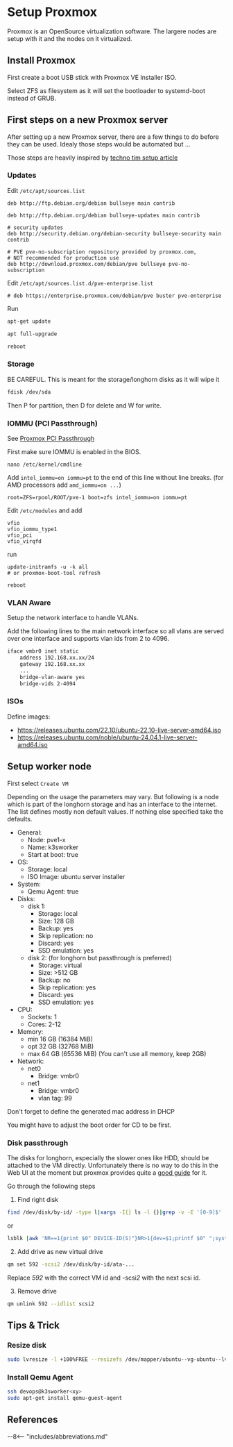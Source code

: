 # Setup Proxmox

Proxmox is an OpenSource virtualization software. The largere nodes are setup
with it and the nodes on it virtualized.


## Install Proxmox

First create a boot USB stick with Proxmox VE Installer ISO.

Select ZFS as filesystem as it will set the bootloader to systemd-boot instead of GRUB.


## First steps on a new Proxmox server

After setting up a new Proxmox server, there are a few things to do before they
can be used. Idealy those steps would be automated but ...

Those steps are heavily inspired by [techno tim setup article][tt-proxmox]


### Updates

Edit `/etc/apt/sources.list`

```shell
deb http://ftp.debian.org/debian bullseye main contrib

deb http://ftp.debian.org/debian bullseye-updates main contrib

# security updates
deb http://security.debian.org/debian-security bullseye-security main contrib

# PVE pve-no-subscription repository provided by proxmox.com,
# NOT recommended for production use
deb http://download.proxmox.com/debian/pve bullseye pve-no-subscription
```

Edit `/etc/apt/sources.list.d/pve-enterprise.list`

```shell
# deb https://enterprise.proxmox.com/debian/pve buster pve-enterprise
```

Run

``` bash
apt-get update

apt full-upgrade

reboot
```

### Storage

BE CAREFUL. This is meant for the storage/longhorn disks as it will wipe it

``` bash title="select the correct disk device"
fdisk /dev/sda
```

Then P for partition, then D for delete and W for write.

### IOMMU  (PCI Passthrough)

See [Proxmox PCI Passthrough](https://pve.proxmox.com/wiki/Pci_passthrough)

First make sure IOMMU is enabled in the BIOS.

`nano /etc/kernel/cmdline`

Add `intel_iommu=on iommu=pt` to the end of this line without line breaks. (for
AMD processors add `amd_iommu=on ...`)

```shell
root=ZFS=rpool/ROOT/pve-1 boot=zfs intel_iommu=on iommu=pt
```

Edit `/etc/modules` and add

```shell
vfio
vfio_iommu_type1
vfio_pci
vfio_virqfd
```

run

```shell
update-initramfs -u -k all
# or proxmox-boot-tool refresh

reboot
```

### VLAN Aware

Setup the network interface to handle VLANs.

Add the following lines to the main network interface so all vlans are served
over one interface and supports vlan ids from 2 to 4096.

``` bash title="/etc/network/interfaces" hl_lines="5 6"
iface vmbr0 inet static
    address 192.168.xx.xx/24
    gateway 192.168.xx.xx
    ...
    bridge-vlan-aware yes
    bridge-vids 2-4094
```


### ISOs

Define images:

* https://releases.ubuntu.com/22.10/ubuntu-22.10-live-server-amd64.iso
* https://releases.ubuntu.com/noble/ubuntu-24.04.1-live-server-amd64.iso


## Setup worker node

First select `Create VM` 

Depending on the usage the parameters may vary. But following is a node which is
part of the longhorn storage and has an interface to the internet. The list
defines mostly non default values. If nothing else specified take the defaults.

* General:
    * Node: pve1-x
    * Name: k3sworker
    * Start at boot: true
* OS:
    * Storage: local
    * ISO Image: ubuntu server installer
* System:
    * Qemu Agent: true
* Disks:
    * disk 1:
        * Storage: local
        * Size: 128 GB
        * Backup: yes
        * Skip replication: no
        * Discard: yes
        * SSD emulation: yes
    * disk 2: (for longhorn but passthrough is preferred)
        * Storage: virtual
        * Size: >512 GB
        * Backup: no
        * Skip replication: yes
        * Discard: yes
        * SSD emulation: yes
* CPU:
    * Sockets: 1
    * Cores: 2-12
* Memory:
    * min 16 GB (16384 MiB)  
    * opt 32 GB (32768 MiB)
    * max 64 GB (65536 MiB) (You can't use all memory, keep 2GB)
* Network:
    * net0
        * Bridge: vmbr0
    * net1
        * Bridge: vmbr0
        * vlan tag: 99

Don't forget to define the generated mac address in DHCP

You might have to adjust the boot order for CD to be first.

### Disk passthrough

The disks for longhorn, especially the slower ones like HDD, should be attached to the VM directly.
Unfortunately there is no way to do this in the Web UI at the moment but proxmox provides quite a 
[good guide][proxmox-passthrough] for it.

Go through the following steps

1. Find right disk

```bash
find /dev/disk/by-id/ -type l|xargs -I{} ls -l {}|grep -v -E '[0-9]$' |sort -k11|cut -d' ' -f9,10,11,12
```

or

``` bash
lsblk |awk 'NR==1{print $0" DEVICE-ID(S)"}NR>1{dev=$1;printf $0" ";system("find /dev/disk/by-id -lname \"*"dev"\" -printf \" %p\"");print "";}'|grep -v -E 'part|lvm'
```

2. Add drive as new virtual drive

```bash
qm set 592 -scsi2 /dev/disk/by-id/ata-...
```
Replace *592* with the correct VM id and -scsi*2* with the next scsi id.

3. Remove drive

```bash
qm unlink 592 --idlist scsi2
```

## Tips & Trick

### Resize disk

```bash
sudo lvresize -l +100%FREE --resizefs /dev/mapper/ubuntu--vg-ubuntu--lv
```

### Install Qemu Agent

```bash
ssh devops@k3sworker<xy>
sudo apt-get install qemu-guest-agent
```


## References

[tt-proxmox]: https://docs.technotim.live/posts/first-11-things-proxmox/
[proxmox-passthrough]: https://pve.proxmox.com/wiki/Passthrough_Physical_Disk_to_Virtual_Machine_(VM)



--8<-- "includes/abbreviations.md"
